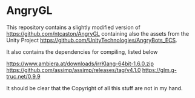 # AngryGL

This repository contains a slightly modified version of https://github.com/ntcaston/AngryGL containing also the assets from the Unity Project https://github.com/UnityTechnologies/AngryBots_ECS.

It also contains the dependencies for compiling, listed below

https://www.ambiera.at/downloads/irrKlang-64bit-1.6.0.zip
https://github.com/assimp/assimp/releases/tag/v4.1.0
https://glm.g-truc.net/0.9.9

It should be clear that the Copyright of all this stuff are not in my hand.
